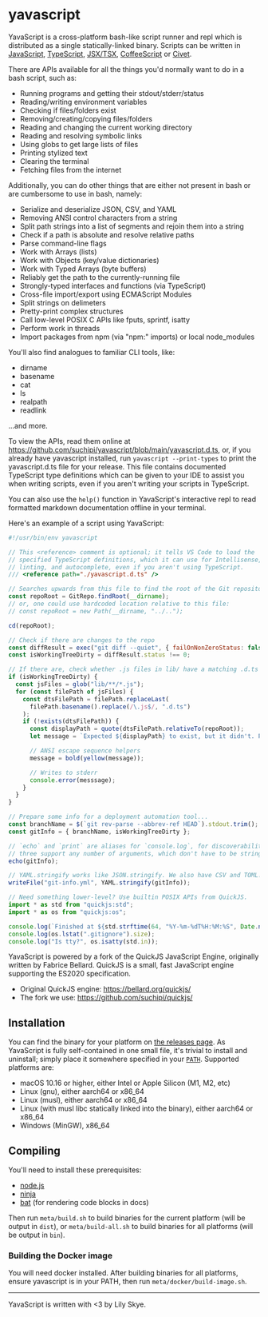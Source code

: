 # yavascript

YavaScript is a cross-platform bash-like script runner and repl which is distributed as a single
statically-linked binary. Scripts can be written in [JavaScript](https://en.wikipedia.org/wiki/JavaScript), [TypeScript](https://www.typescriptlang.org/), [JSX/TSX](https://react.dev/learn/writing-markup-with-jsx), [CoffeeScript](https://coffeescript.org/) or [Civet](https://civet.dev/).

There are APIs available for all the things you'd normally want to do in
a bash script, such as:

- Running programs and getting their stdout/stderr/status
- Reading/writing environment variables
- Checking if files/folders exist
- Removing/creating/copying files/folders
- Reading and changing the current working directory
- Reading and resolving symbolic links
- Using globs to get large lists of files
- Printing stylized text
- Clearing the terminal
- Fetching files from the internet

Additionally, you can do other things that are either not present in bash or are cumbersome to use in bash, namely:

- Serialize and deserialize JSON, CSV, and YAML
- Removing ANSI control characters from a string
- Split path strings into a list of segments and rejoin them into a string
- Check if a path is absolute and resolve relative paths
- Parse command-line flags
- Work with Arrays (lists)
- Work with Objects (key/value dictionaries)
- Work with Typed Arrays (byte buffers)
- Reliably get the path to the currently-running file
- Strongly-typed interfaces and functions (via TypeScript)
- Cross-file import/export using ECMAScript Modules
- Split strings on delimeters
- Pretty-print complex structures
- Call low-level POSIX C APIs like fputs, sprintf, isatty
- Perform work in threads
- Import packages from npm (via "npm:" imports) or local node_modules

You'll also find analogues to familiar CLI tools, like:

- dirname
- basename
- cat
- ls
- realpath
- readlink

...and more.

To view the APIs, read them online at https://github.com/suchipi/yavascript/blob/main/yavascript.d.ts,
or, if you already have yavascript installed, run `yavascript --print-types` to
print the yavascript.d.ts file for your release.
This file contains documented TypeScript type definitions which can be given to
your IDE to assist you when writing scripts, even if you aren't writing your
scripts in TypeScript.

You can also use the `help()` function in YavaScript's interactive repl to read formatted markdown documentation offline in your terminal.

Here's an example of a script using YavaScript:

```js
#!/usr/bin/env yavascript

// This <reference> comment is optional; it tells VS Code to load the
// specified TypeScript definitions, which it can use for Intellisense,
// linting, and autocomplete, even if you aren't using TypeScript.
/// <reference path="./yavascript.d.ts" />

// Searches upwards from this file to find the root of the Git repository
const repoRoot = GitRepo.findRoot(__dirname);
// or, one could use hardcoded location relative to this file:
// const repoRoot = new Path(__dirname, "../..");

cd(repoRoot);

// Check if there are changes to the repo
const diffResult = exec("git diff --quiet", { failOnNonZeroStatus: false });
const isWorkingTreeDirty = diffResult.status !== 0;

// If there are, check whether .js files in lib/ have a matching .d.ts file.
if (isWorkingTreeDirty) {
  const jsFiles = glob("lib/**/*.js");
  for (const filePath of jsFiles) {
    const dtsFilePath = filePath.replaceLast(
      filePath.basename().replace(/\.js$/, ".d.ts")
    );
    if (!exists(dtsFilePath)) {
      const displayPath = quote(dtsFilePath.relativeTo(repoRoot));
      let message = `Expected ${displayPath} to exist, but it didn't. Please add .d.ts files for all .js files under 'lib/'.`;

      // ANSI escape sequence helpers
      message = bold(yellow(message));

      // Writes to stderr
      console.error(messsage);
    }
  }
}

// Prepare some info for a deployment automation tool...
const branchName = $(`git rev-parse --abbrev-ref HEAD`).stdout.trim();
const gitInfo = { branchName, isWorkingTreeDirty };

// `echo` and `print` are aliases for `console.log`, for discoverability. All
// three support any number of arguments, which don't have to be strings.
echo(gitInfo);

// YAML.stringify works like JSON.stringify. We also have CSV and TOML!
writeFile("git-info.yml", YAML.stringify(gitInfo));

// Need something lower-level? Use builtin POSIX APIs from QuickJS.
import * as std from "quickjs:std";
import * as os from "quickjs:os";

console.log(`Finished at ${std.strftime(64, "%Y-%m-%dT%H:%M:%S", Date.now())}`);
console.log(os.lstat(".gitignore").size);
console.log("Is tty?", os.isatty(std.in));
```

YavaScript is powered by a fork of the QuickJS JavaScript Engine, originally
written by Fabrice Bellard. QuickJS is a small, fast JavaScript engine
supporting the ES2020 specification.

- Original QuickJS engine: https://bellard.org/quickjs/
- The fork we use: https://github.com/suchipi/quickjs/

## Installation

You can find the binary for your platform on [the releases page](https://github.com/suchipi/yavascript/releases). As YavaScript is fully self-contained in one small file, it's trivial to install and uninstall; simply place it somewhere specified in your [`PATH`](https://superuser.com/a/284351). Supported platforms are:

- macOS 10.16 or higher, either Intel or Apple Silicon (M1, M2, etc)
- Linux (gnu), either aarch64 or x86_64
- Linux (musl), either aarch64 or x86_64
- Linux (with musl libc statically linked into the binary), either aarch64 or x86_64
- Windows (MinGW), x86_64

## Compiling

You'll need to install these prerequisites:

- [node.js](https://nodejs.org/en)
- [ninja](https://ninja-build.org/)
- [bat](https://github.com/sharkdp/bat) (for rendering code blocks in docs)

Then run `meta/build.sh` to build binaries for the current platform (will be output in `dist`), or `meta/build-all.sh` to build binaries for all platforms (will be output in `bin`).

### Building the Docker image

You will need docker installed. After building binaries for all platforms, ensure yavascript is in your PATH, then run `meta/docker/build-image.sh`.

---

YavaScript is written with <3 by Lily Skye.
